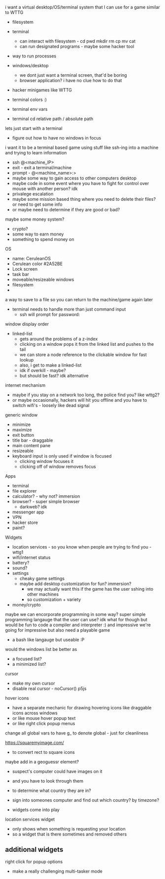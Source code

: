 

i want a virtual desktop/OS/terminal system that I can use for a game
similar to WTTG

- filesystem
- terminal
    - can interact with filesystem - cd pwd mkdir rm cp mv cat
    - can run designated programs - maybe some hacker tool
- way to run processes
- windows/desktop
    - we dont just want a terminal screen, that'd be boring
    - browser application? i have no clue how to do that
- hacker minigames like WTTG

- terminal colors :)
- terminal env vars
- terminal cd relative path / absolute path

lets just start with a terminal


- figure out how to have no windows in focus



i want it to be a terminal based game
using stuff like ssh-ing into a machine
and trying to learn information
- ssh <username>@<machine_IP>
- exit - exit a terminal/machine
- prompt - <username>@<machine_name>:<cwd>> 
- maybe some way to gain access to other computers desktop
- maybe code in some event where you have to fight for control over mouse with another person? idk
- privalege escalation
- maybe some mission based thing where you need to delete their files? or need to get some info
- or maybe need to determine if they are good or bad?

maybe some money system?
- crypto?
- some way to earn money
- something to spend money on

OS
- name: CeruleanOS 
- Cerulean color #2A52BE
- Lock screen
- task bar
- moveable/resizeable windows
- filesystem
- 

a way to save to a file so you can return to the machine/game again later

- terminal needs to handle more than just command input
    - ssh will prompt for password:


window display order
- linked-list
    - gets around the problems of a z-index
    - clicking on a window pops it from the linked list and pushes to the tail
    - we can store a node reference to the clickable window for fast lookup
    - also, i get to make a linked-list
    - idk if overkill - maybe?
    - but should be fast? idk alternative

internet mechanism
- maybe if you stay on a network too long, the police find you? like wttg2?
- or maybe occasionally, hackers will hit you offline and you have to switch wifi's - loosely like dead signal

generic window
- minimize
- maximize
- exit button
- title bar - draggable
- main content pane
- resizeable
- keyboard input is only used if window is focused
    - clicking window focuses it
    - clicking off of window removes focus

Apps
- terminal
- file explorer
- calculator? - why not? immersion
- browser? - super simple browser
    - darkweb? idk
- messenger app
- VPN
- hacker store
- paint?

Widgets
- location services - so you know when people are trying to find you - wttg1
- wifi/internet status
- battery?
- sound?
- settings 
    - cheaky game settings
    - maybe add desktop customization for fun? immersion?
        - we may actually want this if the game has the user sshing into other machines
        - so customization + variety
- money/crypto


maybe we can encorporate programming in some way?
super simple programming langauge that the user can use?
idk what for though but would be fun to code a compiler and interpreter :)
and impressive
we're going for impressive
but also need a playable game
- a bash like langauge but useable :P

would the windows list be better as 
- a focused list?
- a minimized list?

cursor
- make my own cursor
- disable real cursor - noCursor() p5js

hover icons
- have a separate mechanic for drawing hovering icons like draggable icons across windows
- or like mouse hover popup text
- or like right click popup menus

change all global vars to have g_ to denote global - just for cleanliness

https://squaremyimage.com/
- to convert rect to square icons

maybe add in a geoguessr element?
- suspect's computer could have images on it
- and you have to look through them
- to determine what country they are in?

- sign into someones computer and find out which country? by timezone?
- widgets come into play

location services widget
- only shows when something is requesting your location
- so a widget that is there sometimes and removed others

additional widgets
- 


right click for popup options

- make a really challenging multi-tasker mode
